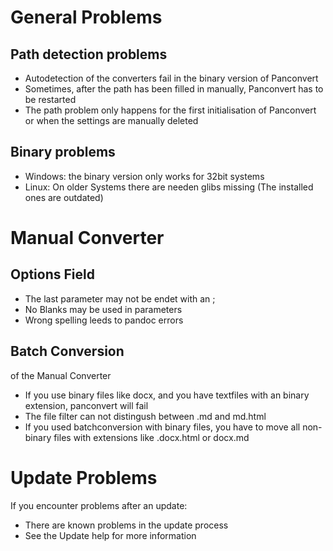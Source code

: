 # General Problems
## Path detection problems

- Autodetection of the converters fail in the binary version of Panconvert
- Sometimes, after the path has been filled in manually, Panconvert has to be restarted
- The path problem only happens for the first initialisation of Panconvert or when the settings
are manually deleted

## Binary problems

- Windows: the binary version only works for 32bit systems
- Linux: On older Systems there are needen glibs missing (The installed ones are outdated)

# Manual Converter
## Options Field

- The last parameter may not be endet with an ;
- No Blanks may be used in parameters
- Wrong spelling leeds to pandoc errors

## Batch Conversion
of the Manual Converter

- If you use binary files like docx, and you have textfiles with an binary extension,
panconvert will fail
- The file filter can not distingush between .md and md.html
- If you used batchconversion with binary files, you have to move all non-binary
files with extensions like .docx.html or docx.md

# Update Problems
If you encounter problems after an update:

- There are known problems in the update process
- See the Update help for more information

